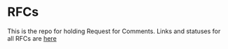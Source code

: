 # RFCs
This is the repo for holding Request for Comments. Links and statuses for all RFCs are [here](https://github.com/nih-cfde/rfcs/blob/master/adoptionstatus.md)
